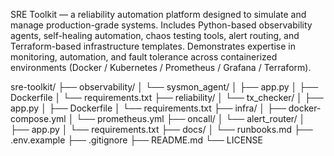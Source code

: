 SRE Toolkit — a reliability automation platform designed to simulate and manage production-grade systems. Includes Python-based observability agents, self-healing automation, chaos testing tools, alert routing, and Terraform-based infrastructure templates. Demonstrates expertise in monitoring, automation, and fault tolerance across containerized environments (Docker / Kubernetes / Prometheus / Grafana / Terraform).

sre-toolkit/
├── observability/
│   └── sysmon_agent/
│       ├── app.py
│       ├── Dockerfile
│       └── requirements.txt
├── reliability/
│   └── tx_checker/
│       ├── app.py
│       ├── Dockerfile
│       └── requirements.txt
├── infra/
│   ├── docker-compose.yml
│   └── prometheus.yml
├── oncall/
│   └── alert_router/
│       ├── app.py
│       └── requirements.txt
├── docs/
│   └── runbooks.md
├── .env.example
├── .gitignore
├── README.md
└── LICENSE
